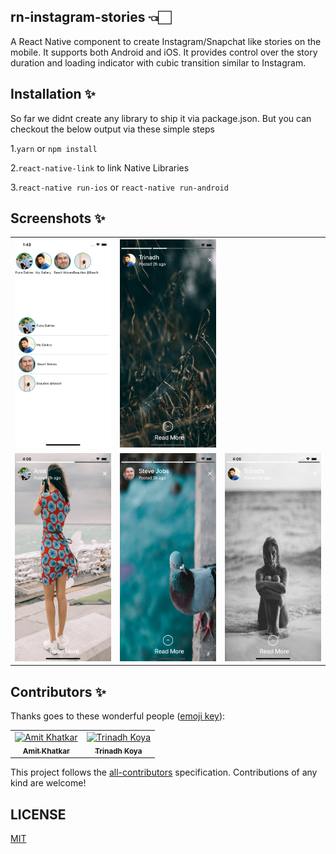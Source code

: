 ## rn-instagram-stories 👈🏻

 A React Native component to create Instagram/Snapchat like stories on the mobile. It supports both Android and iOS.
 It provides control over the story duration and loading indicator with cubic transition similar to Instagram.
 
## Installation ✨

So far we didnt create any library to ship it via package.json. But you can checkout the below output via these simple steps 

1.`yarn` or `npm install`  

2.`react-native-link` to link Native Libraries

3.`react-native run-ios` or `react-native run-android`

## Screenshots ✨

<table>
 
 <tr>
  <td align="center"><img src="https://github.com/Amit-khatkar/react-native-insta-stories/blob/master/screenshots/img.59.png" width="200px;height:300px"/></td>
  <td align="center"><img src="https://github.com/Amit-khatkar/react-native-insta-stories/blob/master/screenshots/img.47.png" width="200px;height:300px"/></td>
     
 </tr>
 <tr>
    <td align="center"><img src="https://github.com/Amit-khatkar/react-native-insta-stories/blob/master/screenshots/img.41.png" width="200px;height:300px"/></td>
  <td align="center"><img src="https://github.com/Amit-khatkar/react-native-insta-stories/blob/master/screenshots/img.58.png" width="200px;height:300px"/></td>
 <td align="center"><img src="https://github.com/Amit-khatkar/react-native-insta-stories/blob/master/screenshots/img.49.png" width="200px;height:300px"/></td>
    
  </tr>
 

</table>

## Contributors ✨

Thanks goes to these wonderful people ([emoji key](https://allcontributors.org/docs/en/emoji-key)):

<!-- ALL-CONTRIBUTORS-LIST:START - Do not remove or modify this section -->
<!-- prettier-ignore -->
<table>
 
  <tr>
    <td align="center"><a href="https://github.com/Amit-khatkar"><img src="https://avatars0.githubusercontent.com/u/16208872?s=460&v=4" width="100px;" alt="Amit Khatkar"/><br /><sub><b>Amit Khatkar</b></sub></a><br /></td>
    <td align="center"><a href="https://github.com/trinadhkoya"><img src="https://avatars1.githubusercontent.com/u/9527766?s=460&v=4" width="100px;" alt="Trinadh Koya"/><br /><sub><b>Trinadh Koya</b></sub></a><br /></td>
  </tr>
 
  

</table>

<!-- ALL-CONTRIBUTORS-LIST:END -->

This project follows the [all-contributors](https://allcontributors.org) specification.
Contributions of any kind are welcome!

## LICENSE

[MIT](LICENSE)
